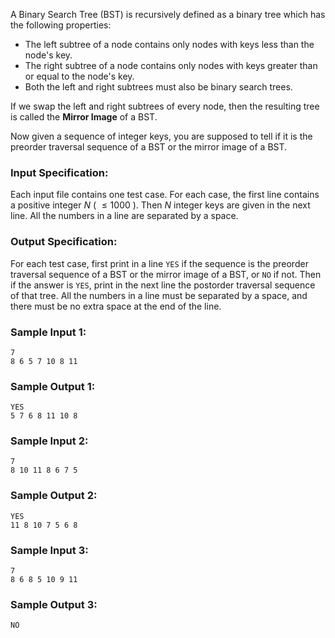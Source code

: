 <!-- Title
Is It a Binary Search Tree (25)
-->
A Binary Search Tree (BST) is recursively defined as a binary tree which has
the following properties:

  * The left subtree of a node contains only nodes with keys less than the node's key.
  * The right subtree of a node contains only nodes with keys greater than or equal to the node's key.
  * Both the left and right subtrees must also be binary search trees.

If we swap the left and right subtrees of every node, then the resulting tree
is called the **Mirror Image** of a BST.

Now given a sequence of integer keys, you are supposed to tell if it is the
preorder traversal sequence of a BST or the mirror image of a BST.

### Input Specification:

Each input file contains one test case. For each case, the first line contains
a positive integer $N$ ( $\le 1000$ ). Then $N$ integer keys are given in the
next line. All the numbers in a line are separated by a space.

### Output Specification:

For each test case, first print in a line `YES` if the sequence is the
preorder traversal sequence of a BST or the mirror image of a BST, or `NO` if
not. Then if the answer is `YES`, print in the next line the postorder
traversal sequence of that tree. All the numbers in a line must be separated
by a space, and there must be no extra space at the end of the line.

### Sample Input 1:

    
    
    7
    8 6 5 7 10 8 11

### Sample Output 1:

    
    
    YES
    5 7 6 8 11 10 8

### Sample Input 2:

    
    
    7
    8 10 11 8 6 7 5

### Sample Output 2:

    
    
    YES
    11 8 10 7 5 6 8

### Sample Input 3:

    
    
    7
    8 6 8 5 10 9 11

### Sample Output 3:

    
    
    NO


